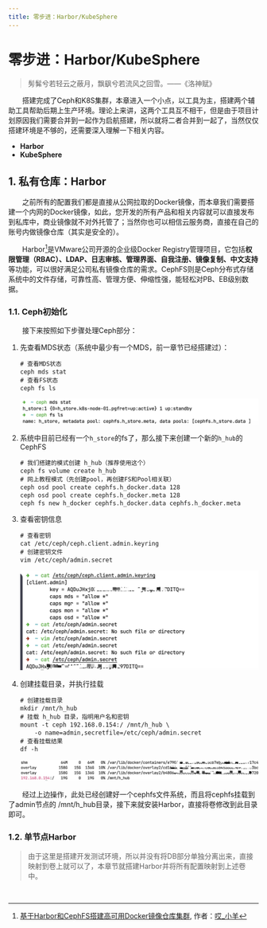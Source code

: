 ```yaml
---
title: 零步进：Harbor/KubeSphere
---
```


# 零步进：Harbor/KubeSphere

> 髣髴兮若轻云之蔽月，飘飖兮若流风之回雪。——《洛神赋》

&ensp;&ensp;&ensp;&ensp;搭建完成了Ceph和K8S集群，本章进入一个小点，以工具为主，搭建两个辅助工具帮助后期上生产环境。理论上来讲，这两个工具互不相干，但是由于项目计划原因我们需要合并到一起作为启航搭建，所以就将二者合并到一起了，当然仅仅搭建环境是不够的，还需要深入理解一下相关内容。

* **Harbor**
* **KubeSphere**

## 1. 私有仓库：Harbor

&ensp;&ensp;&ensp;&ensp;之前所有的配置我们都是直接从公网拉取的Docker镜像，而本章我们需要搭建一个内网的Docker镜像，如此，您开发的所有产品和相关内容就可以直接发布到私库中，商业镜像就不对外托管了；当然你也可以相信云服务商，直接在自己的账号内做镜像仓库（其实是安全的）。

&ensp;&ensp;&ensp;&ensp;Harbor[^1]是VMware公司开源的企业级Docker Registry管理项目，它包括**权限管理（RBAC）、LDAP、日志审核、管理界面、自我注册、镜像复制、中文支持**等功能，可以很好满足公司私有镜像仓库的需求。CephFS则是Ceph分布式存储系统中的文件存储，可靠性高、管理方便、伸缩性强，能轻松对PB、EB级别数据。

### 1.1. Ceph初始化

&ensp;&ensp;&ensp;&ensp;接下来按照如下步骤处理Ceph部分：

1. 先查看MDS状态（系统中最少有一个MDS，前一章节已经搭建过）：

    ```shell
    # 查看MDS状态
    ceph mds stat
    # 查看FS状态
    ceph fs ls
    ```

    ![](./_image/2022-11-28/20221128150117.png)

2. 系统中目前已经有一个`h_store`的fs了，那么接下来创建一个新的`h_hub`的CephFS

    ```shell
    # 我们搭建的模式创建 h_hub（推荐使用这个）
    ceph fs volume create h_hub
    # 网上教程模式（先创建pool，再创建FS和Pool相关联）
    ceph osd pool create cephfs.h_docker.data 128
    ceph osd pool create cephfs.h_docker.meta 128
    ceph fs new h_docker cephfs.h_docker.data cephfs.h_docker.meta
    ```

3. 查看密钥信息

    ```shell
    # 查看密钥
    cat /etc/ceph/ceph.client.admin.keyring
    # 创建密钥文件
    vim /etc/ceph/admin.secret
    ```

    ![](./_image/2022-11-28/20221128152739.png)

4. 创建挂载目录，并执行挂载

    ```shell
    # 创建挂载目录
    mkdir /mnt/h_hub
    # 挂载 h_hub 目录，指明用户名和密钥
    mount -t ceph 192.168.0.154:/ /mnt/h_hub \
        -o name=admin,secretfile=/etc/ceph/admin.secret
    # 查看挂载结果
    df -h
    ```

    ![](./_image/2022-11-28/20221128164024.png)

&ensp;&ensp;&ensp;&ensp;经过上边操作，此处已经创建好一个cephfs文件系统，而且将cephfs挂载到了admin节点的 /mnt/h_hub目录，接下来就安装Harbor，直接将卷修改到此目录即可。

### 1.2. 单节点Harbor

> 由于这里是搭建开发测试环境，所以并没有将DB部分单独分离出来，直接映射到卷上就可以了，本章节就搭建Harbor并将所有配置映射到上述卷中。

&ensp;&ensp;&ensp;&ensp;

[^1]: [基于Harbor和CephFS搭建高可用Docker镜像仓库集群](https://cloud.tencent.com/developer/article/1433266), 作者：[哎_小羊](https://cloud.tencent.com/developer/user/1148539)